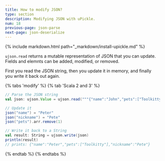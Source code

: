 ```yaml
---
title: How to modify JSON?
type: section
description: Modifying JSON with uPickle.
num: 18
previous-page: json-parse
next-page: json-deserialize
---
```


{% include markdown.html path="_markdown/install-upickle.md" %}

`ujson.read` returns a mutable representation of JSON that you can update. Fields and elemnts can be added, modified, or removed.

First you read the JSON string, then you update it in memory, and finally you write it back out again.

{% tabs 'modify' %}
{% tab 'Scala 2 and 3' %}
```scala mdoc
// Parse the JSON string
val json: ujson.Value = ujson.read("""{"name":"John","pets":["Toolkitty","Scaniel"]}""")

// Update it
json("name") = "Peter"
json("nickname") = "Pete"
json("pets").arr.remove(1)

// Write it back to a String
val result: String = ujson.write(json)
println(result)
// prints: {"name":"Peter","pets":["Toolkitty"],"nickname":"Pete"}
```
{% endtab %}
{% endtabs %}
